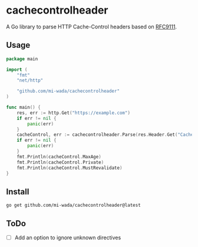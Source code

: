 # cachecontrolheader

A Go library to parse HTTP Cache-Control headers based on [RFC9111](https://datatracker.ietf.org/doc/html/rfc9111.html).

## Usage

```go
package main

import (
	"fmt"
	"net/http"

	"github.com/mi-wada/cachecontrolheader"
)

func main() {
	res, err := http.Get("https://example.com")
	if err != nil {
		panic(err)
	}
	cacheControl, err := cachecontrolheader.Parse(res.Header.Get("Cache-Control"))
	if err != nil {
		panic(err)
	}
	fmt.Println(cacheControl.MaxAge)
	fmt.Println(cacheControl.Private)
	fmt.Println(cacheControl.MustRevalidate)
}
```

## Install

```shell
go get github.com/mi-wada/cachecontrolheader@latest
```

## ToDo

- [ ] Add an option to ignore unknown directives
